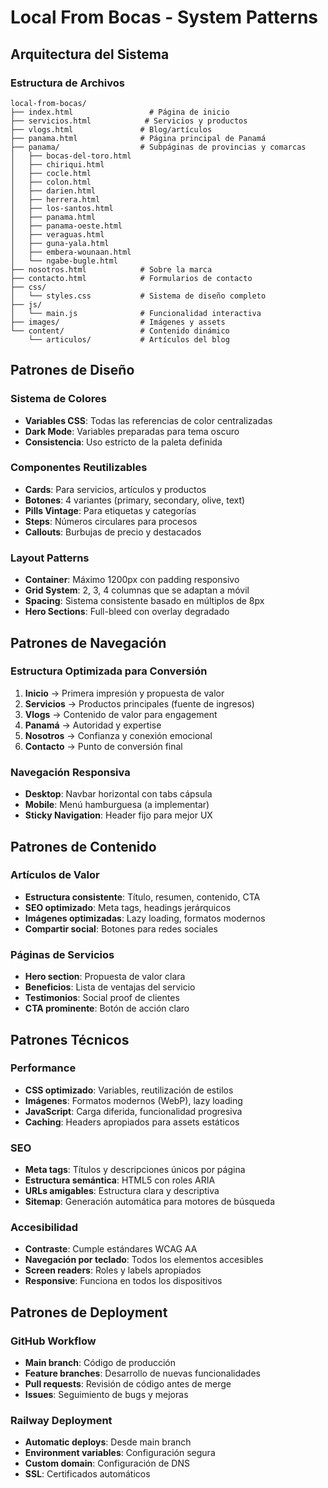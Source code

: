 # Local From Bocas - System Patterns

## Arquitectura del Sistema

### Estructura de Archivos
```
local-from-bocas/
├── index.html                 # Página de inicio
├── servicios.html            # Servicios y productos
├── vlogs.html               # Blog/artículos
├── panama.html              # Página principal de Panamá
├── panama/                  # Subpáginas de provincias y comarcas
│   ├── bocas-del-toro.html
│   ├── chiriqui.html
│   ├── cocle.html
│   ├── colon.html
│   ├── darien.html
│   ├── herrera.html
│   ├── los-santos.html
│   ├── panama.html
│   ├── panama-oeste.html
│   ├── veraguas.html
│   ├── guna-yala.html
│   ├── embera-wounaan.html
│   └── ngabe-bugle.html
├── nosotros.html            # Sobre la marca
├── contacto.html            # Formularios de contacto
├── css/
│   └── styles.css           # Sistema de diseño completo
├── js/
│   └── main.js              # Funcionalidad interactiva
├── images/                  # Imágenes y assets
└── content/                 # Contenido dinámico
    └── articulos/           # Artículos del blog
```

## Patrones de Diseño

### Sistema de Colores
- **Variables CSS**: Todas las referencias de color centralizadas
- **Dark Mode**: Variables preparadas para tema oscuro
- **Consistencia**: Uso estricto de la paleta definida

### Componentes Reutilizables
- **Cards**: Para servicios, artículos y productos
- **Botones**: 4 variantes (primary, secondary, olive, text)
- **Pills Vintage**: Para etiquetas y categorías
- **Steps**: Números circulares para procesos
- **Callouts**: Burbujas de precio y destacados

### Layout Patterns
- **Container**: Máximo 1200px con padding responsivo
- **Grid System**: 2, 3, 4 columnas que se adaptan a móvil
- **Spacing**: Sistema consistente basado en múltiplos de 8px
- **Hero Sections**: Full-bleed con overlay degradado

## Patrones de Navegación

### Estructura Optimizada para Conversión
1. **Inicio** → Primera impresión y propuesta de valor
2. **Servicios** → Productos principales (fuente de ingresos)
3. **Vlogs** → Contenido de valor para engagement
4. **Panamá** → Autoridad y expertise
5. **Nosotros** → Confianza y conexión emocional
6. **Contacto** → Punto de conversión final

### Navegación Responsiva
- **Desktop**: Navbar horizontal con tabs cápsula
- **Mobile**: Menú hamburguesa (a implementar)
- **Sticky Navigation**: Header fijo para mejor UX

## Patrones de Contenido

### Artículos de Valor
- **Estructura consistente**: Título, resumen, contenido, CTA
- **SEO optimizado**: Meta tags, headings jerárquicos
- **Imágenes optimizadas**: Lazy loading, formatos modernos
- **Compartir social**: Botones para redes sociales

### Páginas de Servicios
- **Hero section**: Propuesta de valor clara
- **Beneficios**: Lista de ventajas del servicio
- **Testimonios**: Social proof de clientes
- **CTA prominente**: Botón de acción claro

## Patrones Técnicos

### Performance
- **CSS optimizado**: Variables, reutilización de estilos
- **Imágenes**: Formatos modernos (WebP), lazy loading
- **JavaScript**: Carga diferida, funcionalidad progresiva
- **Caching**: Headers apropiados para assets estáticos

### SEO
- **Meta tags**: Títulos y descripciones únicos por página
- **Estructura semántica**: HTML5 con roles ARIA
- **URLs amigables**: Estructura clara y descriptiva
- **Sitemap**: Generación automática para motores de búsqueda

### Accesibilidad
- **Contraste**: Cumple estándares WCAG AA
- **Navegación por teclado**: Todos los elementos accesibles
- **Screen readers**: Roles y labels apropiados
- **Responsive**: Funciona en todos los dispositivos

## Patrones de Deployment

### GitHub Workflow
- **Main branch**: Código de producción
- **Feature branches**: Desarrollo de nuevas funcionalidades
- **Pull requests**: Revisión de código antes de merge
- **Issues**: Seguimiento de bugs y mejoras

### Railway Deployment
- **Automatic deploys**: Desde main branch
- **Environment variables**: Configuración segura
- **Custom domain**: Configuración de DNS
- **SSL**: Certificados automáticos
